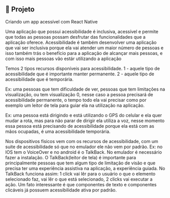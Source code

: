 ## :page_with_curl: Projeto

Criando um app acessível com React Native

Uma aplicação que possui acessibilidade é inclusiva, acessível e permite que todas as pessoas possam desfrutar das funcionalidades que a aplicação oferece.
Acessibilidade é também desenvolver uma aplicação que vai ser inclusiva porque ela vai atender um maior número de pessoas e isso também trás o benefício para a aplicação de alcançar mais pessoas, e com isso mais pessoas vão estár utilizando a aplicação

Temos 2 tipos recursos disponíveis para acessibilidade.
1 - aquele tipo de acessibilidade que é importante manter permanente.
2 - aquele tipo de acessibilidade que é temporária.

Ex: uma pessoas que tem dificuldade de ver, pessoas que tem limitações na visualização, ou tem visualização 0, nesse caso a pessoa precisará de acessibilidade permanente, o tempo todo ela vai precisar como por exemplo um leitor de tela para guiar ela na utilização na aplicação.

Ex: uma pessoa está dirigindo e está utilizando o GPS do celular e ela quer mudar a rota, mas para não parar de dirigir ela utiliza a voz, nesse momento essa pessoa está precisando de acessibilidade porque ela está com as mãos ocupadas, é uma acessibilidade temporária.

<LINKEDIN>
Nos dispositivos físicos vem com os recursos de acessibilidade, com um suite de acessibilidade só que no emulador ele não vem por padrão. Ex: no IOS tem o VoiceOver e no android é o TalkBack. No emulador é necessário fazer a instalação.
O TalkBack(leitor de tela) é importante para principalmente pessoas que tem algum tipo de limitação de visão e que precisa ter uma experiência assistiva na aplicação, a experiência guiada.
No TalkBack funciona assim: 1 click vai lêr para o usuário o que o elemento selecionado faz, vai lêr o que está selecionado, 2 clicks vai executar a ação.
Um fato interessante é que componentes de texto e componentes clicáveis já possuem acessibilidade ativa por padrão.
<LINKEDIN>